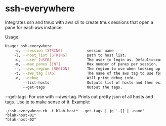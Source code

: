 # ssh-everywhere
Integrates ssh and tmux with aws cli to create tmux sessions that open a pane for each aws instance.

Usage:
```bash
Usage: ssh-everywhere
    -s, --session [STRING]           session name
    -l, --host_list [STRING]         path to host list.
    -u, --user [USER]                The user to login as. Default=<current user>
    -m, --max_panes [INT]            Max number of panes per session.
    -r, --aws_region [REGION]        The region to use when looking up hosts.
    -t, --aws_tag [TAG]              The name of the aws tag to use for looking up hosts.
    -d, --debug                      Will print debug info.
        --list-hosts                 Outputs list of hosts and then exits.
        --get-tags                   Output the tags.
```


--get-tags:
For use with --aws-tag.  Prints out pretty json of all hosts and tags.  Use jq
to make sense of it.  Example:
```
./ssh-everywhere.rb -t blah-host* --get-tags | jq '.[] | .name'
"blah-host-01"
"blah-host-02"
